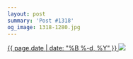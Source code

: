 ```yaml
---
layout: post
summary: 'Post #1318'
og_image: 1318-1280.jpg
---
```


<p>
 <time>
  <a href="/1318">
   {{ page.date | date: "%B %-d, %Y" }}
  </a>
 </time>
 <a href="/1318">
  <img data-taken="3/15/2021" sizes="(min-width: 700px) 50vw, calc(100vw - 2rem)" src="{{ site.assets_url }}/1318-640.jpg" srcset="{{ site.assets_url }}/1318-320.jpg 320w, {{ site.assets_url }}/1318-640.jpg 640w, {{ site.assets_url }}/1318-960.jpg 960w, {{ site.assets_url }}/1318-1280.jpg 1280w"/>
 </a>
</p>

